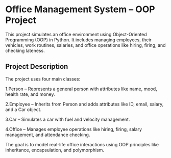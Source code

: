 # Office Management System – OOP Project

This project simulates an office environment using Object-Oriented Programming (OOP) in Python. It includes managing employees, their vehicles, work routines, salaries, and office operations like hiring, firing, and checking lateness.

## Project Description

The project uses four main classes:

 1.Person – Represents a general person with attributes like name, mood, health rate, and money.

 2.Employee – Inherits from Person and adds attributes like ID, email, salary, and a Car object.

 3.Car – Simulates a car with fuel and velocity management.

 4.Office – Manages employee operations like hiring, firing, salary management, and attendance checking.

The goal is to model real-life office interactions using OOP principles like inheritance, encapsulation, and polymorphism.
